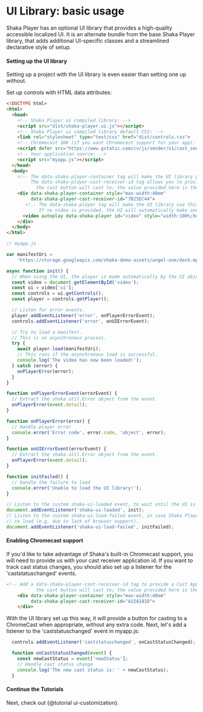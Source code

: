 # UI Library: basic usage

Shaka Player has an optional UI library that provides a high-quality accessible
localized UI. It is an alternate bundle from the base
Shaka Player library, that adds additional UI-specific classes and a streamlined
declarative style of setup.

#### Setting up the UI library

Setting up a project with the UI library is even easier than setting one up without.

Set up controls with HTML data attributes:

```html
<!DOCTYPE html>
<html>
  <head>
    <!-- Shaka Player ui compiled library: -->
    <script src="dist/shaka-player.ui.js"></script>
    <!-- Shaka Player ui compiled library default CSS: -->
    <link rel="stylesheet" type="text/css" href="dist/controls.css">
    <!-- Chromecast SDK (if you want Chromecast support for your app): -->
    <script defer src="https://www.gstatic.com/cv/js/sender/v1/cast_sender.js"></script>
    <!-- Your application source: -->
    <script src="myapp.js"></script>
  </head>
  <body>
    <!-- The data-shaka-player-container tag will make the UI library place the controls in this div.
         The data-shaka-player-cast-receiver-id tag allows you to provide a Cast Application ID that
           the cast button will cast to; the value provided here is the sample cast receiver. -->
    <div data-shaka-player-container style="max-width:40em"
         data-shaka-player-cast-receiver-id="7B25EC44">
       <!-- The data-shaka-player tag will make the UI library use this video element.
            If no video is provided, the UI will automatically make one inside the container div. -->
      <video autoplay data-shaka-player id="video" style="width:100%;height:100%"></video>
    </div>
  </body>
</html>
```

```js
// myapp.js

var manifestUri =
    'https://storage.googleapis.com/shaka-demo-assets/angel-one/dash.mpd';

async function init() {
  // When using the UI, the player is made automatically by the UI object.
  const video = document.getElementById('video');
  const ui = video['ui'];
  const controls = ui.getControls();
  const player = controls.getPlayer();

  // Listen for error events.
  player.addEventListener('error', onPlayerErrorEvent);
  controls.addEventListener('error', onUIErrorEvent);

  // Try to load a manifest.
  // This is an asynchronous process.
  try {
    await player.load(manifestUri);
    // This runs if the asynchronous load is successful.
    console.log('The video has now been loaded!');
  } catch (error) {
    onPlayerError(error);
  }
}

function onPlayerErrorEvent(errorEvent) {
  // Extract the shaka.util.Error object from the event.
  onPlayerError(event.detail);
}

function onPlayerError(error) {
  // Handle player error
  console.error('Error code', error.code, 'object', error);
}

function onUIErrorEvent(errorEvent) {
  // Extract the shaka.util.Error object from the event.
  onPlayerError(event.detail);
}

function initFailed() {
  // Handle the failure to load
  console.error('Unable to load the UI library!');
}

// Listen to the custom shaka-ui-loaded event, to wait until the UI is loaded.
document.addEventListener('shaka-ui-loaded', init);
// Listen to the custom shaka-ui-load-failed event, in case Shaka Player fails
// to load (e.g. due to lack of browser support).
document.addEventListener('shaka-ui-load-failed', initFailed);

```

#### Enabling Chromecast support

If you'd like to take advantage of Shaka's built-in Chromecast support,
you will need to provide us with your cast receiver application id.
If you want to track cast status changes, you should also
set up a listener for the 'caststatuschanged' events.

```html
<!-- Add a data-shaka-player-cast-receiver-id tag to provide a Cast Application ID that
           the cast button will cast to; the value provided here is the sample cast receiver. -->
    <div data-shaka-player-container style="max-width:40em"
         data-shaka-player-cast-receiver-id="A15A181D">
    </div>

```

With the UI library set up this way, it will provide a button for casting to a
ChromeCast when appropriate, without any extra code.
Next, let's add a listener to the 'caststatuschanged' event in myapp.js:


```js
  controls.addEventListener('caststatuschanged', onCastStatusChanged);

  function onCastStatusChanged(event) {
    const newCastStatus = event['newStatus'];
    // Handle cast status change
    console.log('The new cast status is: ' + newCastStatus);
  }

```

<!-- TODO: Also mention the download button, once we add it. -->
#### Continue the Tutorials

Next, check out {@tutorial ui-customization}.
